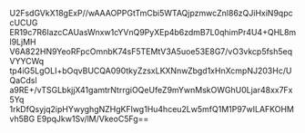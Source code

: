 U2FsdGVkX18gExP//wAAAOPPGtTmCbi5WTAQjpzmwcZnl86zQJiHxiN9qpccUCUG
ER19c7R6IazcCAUasWnxw1cYVnQ9PyXEp4b6zdmB7L0qhimPr4U4+QHL8ml9LjMH
V6A822HN9YeoRFpcOmnbK74sF5TEMtV3A5uoe53E8G7/vO3vkcp5fsh5eqVYYCWq
tp4iG5LgOLI+bOqvBUCQA090tkyZzsxLKXNnwZbgd1xHnXcmpNJ203Hc/UQaCdsl
a9RE+/vTSGLbkjjX41gamtrNtrrgiOQeUfeZ9mYwnMskOWGhU0Ljar48xx7Fx5Yq
1rkDfQsyjq2ipHYwyghgNZHgKFlwg1Hu4hceu2Lw5mfQ1M1P97wILAFKOHMvh5BG
E9pqJkw1Sv/lM/VkeoC5Fg==
